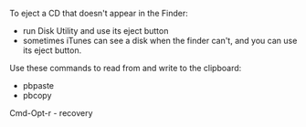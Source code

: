 To eject a CD that doesn't appear in the Finder:
  - run Disk Utility and use its eject button
  - sometimes iTunes can see a disk when the finder can't, and you can use its eject button.

Use these commands to read from and write to the clipboard:
  - pbpaste
  - pbcopy

Cmd-Opt-r - recovery
